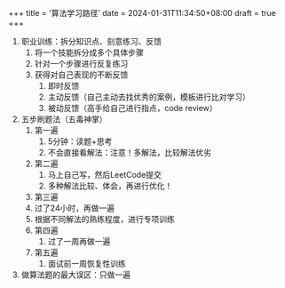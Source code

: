 +++
title = '算法学习路径'
date = 2024-01-31T11:34:50+08:00
draft = true
+++

1. 职业训练：拆分知识点、刻意练习、反馈
   1. 将一个技能拆分成多个具体步骤
   2. 针对一个步骤进行反复练习
   3. 获得对自己表现的不断反馈
      1. 即时反馈
      2. 主动反馈（自己主动去找优秀的案例，模板进行比对学习）
      3. 被动反馈（高手给自己进行指点，code review）
2. 五步刷题法（五毒神掌）
   1. 第一遍
      1. 5分钟：读题+思考
      2. 不会直接看解法：注意！多解法，比较解法优劣
   2. 第二遍
      1. 马上自己写，然后LeetCode提交
      2. 多种解法比较、体会，再进行优化！
   3. 第三遍
   4. 过了24小时，再做一遍
   5. 根据不同解法的熟练程度，进行专项训练
   6. 第四遍
      1. 过了一周再做一遍
   7. 第五遍
      1. 面试前一周恢复性训练
3. 做算法题的最大误区：只做一遍
